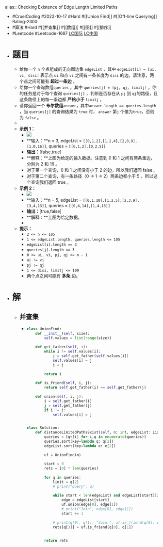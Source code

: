 alias:: Checking Existence of Edge Length Limited Paths

- #CruelCoding #2022-10-17 #Hard #[[Union Find]] #[[Off-line Querying]] Rating-2300
- #算法 #Hard #[[并查集]] #[[数组]] #[[图]] #[[排序]]
- #Leetcode #Leetcode-1697 [LC国际](https://leetcode.com/problems/checking-existence-of-edge-length-limited-paths/) [LC中国](https://leetcode.cn/problems/checking-existence-of-edge-length-limited-paths/)
- # 题目
	- 给你一个 `n` 个点组成的无向图边集 `edgeList` ，其中 `edgeList[i] = [ui, vi, disi]` 表示点 `ui` 和点 `vi` 之间有一条长度为 `disi` 的边。请注意，两个点之间可能有 **超过一条边** 。
	- 给你一个查询数组`queries` ，其中 `queries[j] = [pj, qj, limitj]` ，你的任务是对于每个查询 `queries[j]` ，判断是否存在从 `pj` 到 `qj`的路径，且这条路径上的每一条边都 **严格小于** `limitj` 。
	- 请你返回一个 **布尔数组**`answer`，其中`answer.length == queries.length` ，当 `queries[j]` 的查询结果为 `true` 时， `answer` 第`j` 个值为`true`，否则为 `false` 。
	-
	- **示例 1：**
		- ![](https://assets.leetcode-cn.com/aliyun-lc-upload/uploads/2020/12/19/h.png)
		- **输入：**n = 3, edgeList = `[[0,1,2],[1,2,4],[2,0,8],[1,0,16]]`, queries = `[[0,1,2],[0,2,5]]`
		- **输出：**[false,true]
		- **解释：**上图为给定的输入数据。注意到 0 和 1 之间有两条重边，分别为 2 和 16 。
		- 对于第一个查询，0 和 1 之间没有小于 2 的边，所以我们返回 false 。
		- 对于第二个查询，有一条路径（0 -> 1 -> 2）两条边都小于 5 ，所以这个查询我们返回 true 。
	- **示例 2：**
		- ![](https://assets.leetcode-cn.com/aliyun-lc-upload/uploads/2020/12/19/q.png)
		- **输入：**n = 5, edgeList = `[[0,1,10],[1,2,5],[2,3,9],[3,4,13]]`, queries = `[[0,4,14],[1,4,13]]`
		- **输出：**[true,false]
		- **解释：**上图为给定数据。
		-
	- **提示：**
		- `2 <= n <= 105`
		- `1 <= edgeList.length, queries.length <= 105`
		- `edgeList[i].length == 3`
		- `queries[j].length == 3`
		- `0 <= ui, vi, pj, qj <= n - 1`
		- `ui != vi`
		- `pj != qj`
		- `1 <= disi, limitj <= 109`
		- 两个点之间可能有 **多条** 边。
- # 解
	- ## 并查集
		- ```python
		  class UnionFind:
		      def __init__(self, size):
		          self.values = list(range(size))
		      
		      def get_father(self, i):
		          while i != self.values[i]:
		              j = self.get_father(self.values[i])
		              self.values[i] = j
		              i = j
		          
		          return i
		      
		      def is_friend(self, i, j):
		          return self.get_father(i) == self.get_father(j)
		      
		      def union(self, i, j):
		          i = self.get_father(i)
		          j = self.get_father(j)
		          if i != j:
		              self.values[i] = j
		          
		  
		  class Solution:
		      def distanceLimitedPathsExist(self, n: int, edgeList: List[List[int]], queries: List[List[int]]) -> List[bool]:
		          queries = [q+[i] for i,q in enumerate(queries)]
		          queries.sort(key=lambda q: q[2])
		          edgeList.sort(key=lambda e: e[2])
		          
		          uf = UnionFind(n)
		          
		          start = 0
		          rets = [0] * len(queries)
		          
		          for q in queries:
		              limit = q[2]
		              # print("Query", q)
		              
		              while start < len(edgeList) and edgeList[start][2] < limit:
		                  edge = edgeList[start]
		                  uf.union(edge[0], edge[1])
		                  # print("Join", edge[0], edge[1])
		                  start += 1
		              
		              # print(q[0], q[1], "Join:", uf.is_friend(q[0], q[1]))
		              rets[q[3]] = uf.is_friend(q[0], q[1])
		          
		          
		          return rets
		          
		  ```